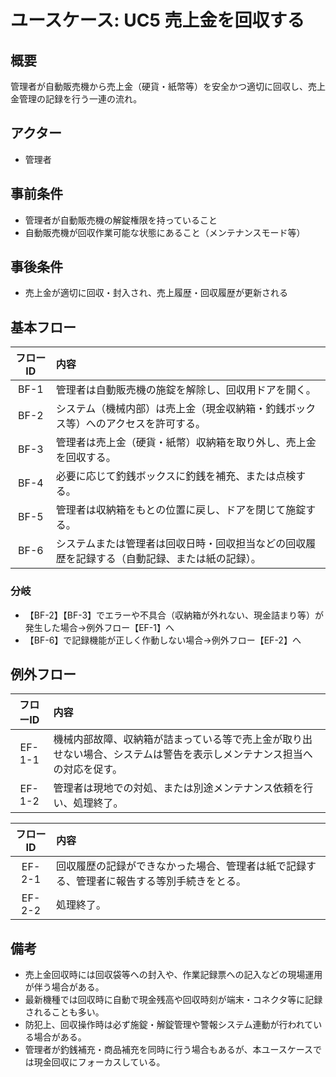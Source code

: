 # ユースケース: UC5 売上金を回収する

## 概要
管理者が自動販売機から売上金（硬貨・紙幣等）を安全かつ適切に回収し、売上金管理の記録を行う一連の流れ。

## アクター
- 管理者

## 事前条件
- 管理者が自動販売機の解錠権限を持っていること
- 自動販売機が回収作業可能な状態にあること（メンテナンスモード等）

## 事後条件
- 売上金が適切に回収・封入され、売上履歴・回収履歴が更新される

## 基本フロー

| フローID | 内容 |
|:---:|:-----|
| BF-1 | 管理者は自動販売機の施錠を解除し、回収用ドアを開く。 |
| BF-2 | システム（機械内部）は売上金（現金収納箱・釣銭ボックス等）へのアクセスを許可する。 |
| BF-3 | 管理者は売上金（硬貨・紙幣）収納箱を取り外し、売上金を回収する。 |
| BF-4 | 必要に応じて釣銭ボックスに釣銭を補充、または点検する。 |
| BF-5 | 管理者は収納箱をもとの位置に戻し、ドアを閉じて施錠する。 |
| BF-6 | システムまたは管理者は回収日時・回収担当などの回収履歴を記録する（自動記録、または紙の記録）。 |

### 分岐
- 【BF-2】【BF-3】でエラーや不具合（収納箱が外れない、現金詰まり等）が発生した場合→例外フロー【EF-1】へ
- 【BF-6】で記録機能が正しく作動しない場合→例外フロー【EF-2】へ

## 例外フロー

| フローID | 内容 |
|:---:|:-----|
| EF-1-1 | 機械内部故障、収納箱が詰まっている等で売上金が取り出せない場合、システムは警告を表示しメンテナンス担当への対応を促す。 |
| EF-1-2 | 管理者は現地での対処、または別途メンテナンス依頼を行い、処理終了。 |

| フローID | 内容 |
|:---:|:-----|
| EF-2-1 | 回収履歴の記録ができなかった場合、管理者は紙で記録する、管理者に報告する等別手続きをとる。 |
| EF-2-2 | 処理終了。 |

## 備考
- 売上金回収時には回収袋等への封入や、作業記録票への記入などの現場運用が伴う場合がある。
- 最新機種では回収時に自動で現金残高や回収時刻が端末・コネクタ等に記録されることも多い。
- 防犯上、回収操作時は必ず施錠・解錠管理や警報システム連動が行われている場合がある。
- 管理者が釣銭補充・商品補充を同時に行う場合もあるが、本ユースケースでは現金回収にフォーカスしている。

